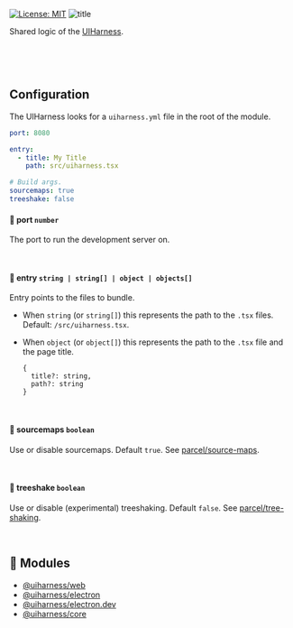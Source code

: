 [![License: MIT](https://img.shields.io/badge/License-MIT-green.svg)](https://opensource.org/licenses/MIT)
![title](https://user-images.githubusercontent.com/185555/51221318-de33b000-199d-11e9-8ad8-b244c1aab3e4.jpg)

Shared logic of the [UIHarness](https://uiharness.com).

<p>&nbsp;</p>
<p>&nbsp;</p>


## Configuration
The UIHarness looks for a `uiharness.yml` file in the root of the module.

```yaml
port: 8080

entry:
  - title: My Title
    path: src/uiharness.tsx

# Build args.
sourcemaps: true
treeshake: false
```

#### 🌳  port `number`
The port to run the development server on.

<p>&nbsp;</p>

#### 🌳 entry `string | string[] | object | objects[]`
Entry points to the files to bundle.

- When `string` (or `string[]`) this represents the path to the `.tsx` files. Default: `/src/uiharness.tsx`.

- When `object` (or `object[]`) this represents the path to the `.tsx` file and the page title.

  ```
  {
    title?: string,
    path?: string
  }
  ```

<p>&nbsp;</p>


#### 🌳 sourcemaps `boolean`
Use or disable sourcemaps. Default `true`.
See [parcel/source-maps](https://parceljs.org/cli.html#disable-source-maps).

<p>&nbsp;</p>

#### 🌳 treeshake `boolean`
Use or disable (experimental) treeshaking. Default `false`.
See [parcel/tree-shaking](https://parceljs.org/cli.html#enable-experimental-scope-hoisting/tree-shaking-support).

<p>&nbsp;</p>

## 🔗 Modules
- [@uiharness/web](/code/libs/web/README.md)
- [@uiharness/electron](code/libs/electron/README.md)
- [@uiharness/electron.dev](/code/libs/electron.dev/README.md)
- [@uiharness/core](/code/libs/core/README.md)
